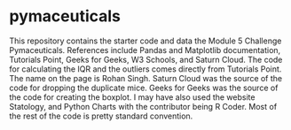 # pymaceuticals
This repository contains the starter code and data the Module 5 Challenge Pymaceuticals. References include Pandas and Matplotlib documentation, Tutorials Point, Geeks for Geeks, W3 Schools, and Saturn Cloud. The code for calculating the IQR and the outliers comes directly from Tutorials Point. The name on the page is Rohan Singh. Saturn Cloud was the source of the code for dropping the duplicate mice. Geeks for Geeks was the source of the code for creating the boxplot. I may have also used the website Statology, and Python Charts with the contributor being R Coder. Most of the rest of the code is pretty standard convention.

